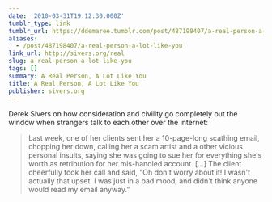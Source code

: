 ```yaml
---
date: '2010-03-31T19:12:30.000Z'
tumblr_type: link
tumblr_url: https://ddemaree.tumblr.com/post/487198407/a-real-person-a-lot-like-you
aliases:
  - /post/487198407/a-real-person-a-lot-like-you
link_url: http://sivers.org/real
slug: a-real-person-a-lot-like-you
tags: []
summary: A Real Person, A Lot Like You
title: A Real Person, A Lot Like You
publisher: sivers.org
---
```


Derek Sivers on how consideration and civility go completely out the window when strangers talk to each other over the internet:

> Last week, one of her clients sent her a 10-page-long scathing email, chopping her down, calling her a scam artist and a other vicious personal insults, saying she was going to sue her for everything she's worth as retribution for her mis-handled account. [...] The client cheerfully took her call and said, “Oh don't worry about it! I wasn't actually that upset. I was just in a bad mood, and didn't think anyone would read my email anyway.”

